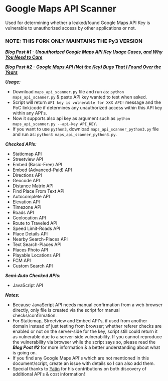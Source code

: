# Google Maps API Scanner
Used for determining whether a leaked/found Google Maps API Key is vulnerable to unauthorized access by other applications or not. 

### NOTE: THIS FORK ONLY MAINTAINS THE Py3 VERSION

***[Blog Post #1 - Unauthorized Google Maps API Key Usage Cases, and Why You Need to Care](https://medium.com/bugbountywriteup/unauthorized-google-maps-api-key-usage-cases-and-why-you-need-to-care-1ccb28bf21e)***

***[Blog Post #2 - Google Maps API (Not the Key) Bugs That I Found Over the Years](https://medium.com/bugbountywriteup/google-maps-api-not-the-key-bugs-that-i-found-over-the-years-781840fc82aa)***


***Usage:***
- Download `maps_api_scanner.py` file and run as: `python maps_api_scanner.py` & paste API key wanted to test when asked. 
- Script will return `API key is vulnerable for XXX API!` message and the PoC link/code if determines any unauthorized access within this API key within any API's.
- Now it supports also api key as argument such as `python maps_api_scanner.py --api-key API_KEY`. 
- If you want to use `python3`, download `maps_api_scanner_python3.py` file and run as: `python3 maps_api_scanner_python3.py`.

***Checked APIs:***
- Staticmap API
- Streetview API
- Embed (Basic-Free) API
- Embed (Advanced-Paid) API
- Directions API
- Geocode API
- Distance Matrix API
- Find Place From Text API
- Autocomplete API
- Elevation API
- Timezone API
- Roads API
- Geolocation API
- Route to Traveled API
- Speed Limit-Roads API
- Place Details API
- Nearby Search-Places API
- Text Search-Places API
- Places Photo API
- Playable Locations API
- FCM API
- Custom Search API

***Semi-Auto Checked APIs:***
- JavaScript API

***Notes:***
- Because JavaScript API needs manual confirmation from a web browser directly, only file is created via the script for manual checks/confirmation.
- For Staticmap, Streetview and Embed API's, if used from another domain instead of just testing from browser; whether referer checks are enabled or not on the server-side for the key, script still could return it as vulnerable due to a server-side vulnerability. If you cannot reproduce the vulnerability via browser while the script says so, please read the ***Blog Post #2*** for more information & a better understanding about what is going on. 
- If you find any Google Maps API's which are not mentioned in this document/script, create an issue with details so I can also add them.
- Special thanks to [Yatin](https://twitter.com/ysirpaul) for his contributions on both discovery of additional API's & cost information!
